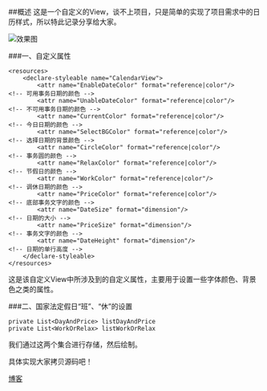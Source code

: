 ##概述
这是一个自定义的View，谈不上项目，只是简单的实现了项目需求中的日历样式，所以特此记录分享给大家。

![效果图](http://img.blog.csdn.net/20160114115328099)

###一、自定义属性

	<resources>
	    <declare-styleable name="CalendarView">
	        <attr name="EnableDateColor" format="reference|color"/>			<!-- 可用事务日期的颜色 -->
	        <attr name="UnableDateColor" format="reference|color"/>			<!-- 不可用事务日期的颜色 -->
	        <attr name="CurrentColor" format="reference|color"/>			<!-- 今日日期的颜色 -->
	        <attr name="SelectBGColor" format="reference|color"/>			<!-- 选择日期的背景颜色 -->
	        <attr name="CircleColor" format="reference|color"/>				<!-- 事务圆的颜色 -->
	        <attr name="RelaxColor" format="reference|color"/>				<!-- 节假日的颜色 -->
	        <attr name="WorkColor" format="reference|color"/>				<!-- 调休日期的颜色 -->
	        <attr name="PriceColor" format="reference|color"/>				<!-- 底部事务文字的颜色 -->
	        <attr name="DateSize" format="dimension"/>						<!-- 日期的大小 -->
	        <attr name="PriceSize" format="dimension"/>						<!-- 事务文字的颜色 -->
	        <attr name="DateHeight" format="dimension"/>					<!-- 日期的单行高度 -->
	    </declare-styleable>
	</resources>

这是该自定义View中所涉及到的自定义属性，主要用于设置一些字体颜色、背景色之类的属性。

###二、国家法定假日“班”、“休”的设置

	private List<DayAndPrice> listDayAndPrice
	private List<WorkOrRelax> listWorkOrRelax

我们通过这两个集合进行存储，然后绘制。

具体实现大家拷贝源码吧！

[博客](http://blog.csdn.net/mr_dsw/article/details/48755993)